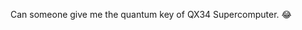 Can someone give me the quantum key of QX34 Supercomputer. 😂


<!---
deeky007/deeky007 is a ✨ special ✨ repository because its `README.md` (this file) appears on your GitHub profile.
You can click the Preview link to take a look at your changes.
--->

